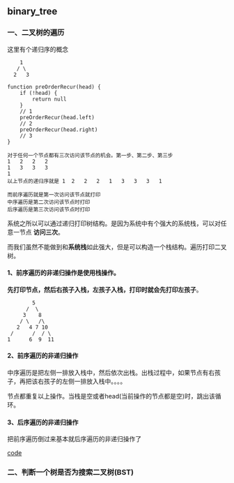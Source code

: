 ## binary_tree

### 一、二叉树的遍历

这里有个递归序的概念
```
    1
   / \    
  2   3

function preOrderRecur(head) {
    if (!head) {
        return null
    }
    // 1
    preOrderRecur(head.left)
    // 2
    preOrderRecur(head.right)
    // 3
}

对于任何一个节点都有三次访问该节点的机会。第一步、第二步、第三步
1   2   2   2   
1   3   3   3
1
以上节点的递归序就是 1  2   2   2   1   3   3   3   1

而前序遍历就是第一次访问该节点就打印
中序遍历是第二次访问该节点时打印
后序遍历是第三次访问该节点时打印

```
系统之所以可以通过递归打印树结构。是因为系统中有个强大的系统栈，可以对任意一节点 **访问三次**。

而我们虽然不能做到和**系统栈**如此强大，但是可以构造一个栈结构。遍历打印二叉树。

#### 1、前序遍历的非递归操作是使用栈操作。
**先打印节点，然后右孩子入栈，左孩子入栈，打印时就会先打印左孩子**。

```
        5
      /  \
     3    8
    / \   /\      
   2   4 7 10
 /      /  / \
1      6  9  11    
```

#### 2、前序遍历的非递归操作
中序遍历是把左侧一排放入栈中，然后依次出栈。出栈过程中，如果节点有右孩子，再把该右孩子的左侧一排放入栈中。。。。

节点都重复以上操作。当栈是空或者head(当前操作的节点都是空)时，跳出该循环。

#### 3、后序遍历的非递归操作

把前序遍历倒过来基本就后序遍历的非递归操作了

[code](https://github.com/zhangwinning/dataStructure/blob/master/zuochengyun/binary_tree/PreInPosTraversal.js)

### 二、判断一个树是否为搜索二叉树(BST)